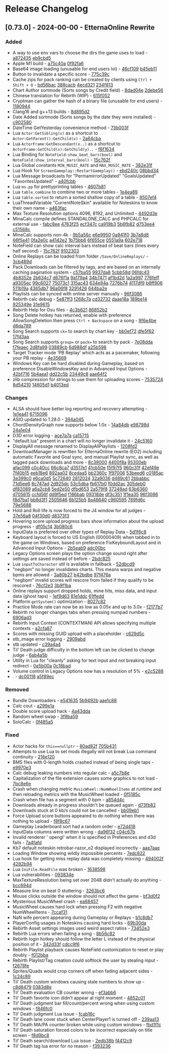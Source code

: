 # Release Changelog


## [0.73.0] - 2024-00-00 - EtternaOnline Rewrite

### Added
- A way to use env vars to choose the dirs the game uses to load - [a872435](../../../commit/a872435204a45408dcdde485e70dc860eb2d3dbe) [eb9cbd5](../../../commit/eb9cbd55ff08dc3a6332dbb26f48778d4dab6b65)
- Apple M1 build - [a75c40a](../../../commit/a75c40abdf8245c7b19776205650a23d4fc13f9f) [0f92fa6](../../../commit/0f92fa63c988ebd6fdeb2665b198463946201494)
- Base64 image loading (unusable for end users lol) - [46cf109](../../../commit/46cf109b36e51b6f6f8c2d83bdf710052426d0a0) [b45eb11](../../../commit/b45eb11092dcb524e2759cfc765e42a4c07bee13)
- Button to invalidate a specific score - [775c39c](../../../commit/775c39c82b1e69e10a9a5a49f40f0475f082df1a)
- Cache zips for pack ranking can be created by clients using `Ctrl + Shift + O` - [bd56bac](../../../commit/bd56bac5b0a8f63e631023de9ba70ac629e8889e) [388cacb](../../../commit/388cacbc0d7f0e37fb22db1a467481f2243eec25) [4ecd321](../../../commit/4ecd32133c1c7015100b10498533bb09f45011e8) [234f813](../../../commit/234f8132768e8d16b257691b4105c295759451d1)
- Chart Author sortmode (Sorts songs by Credit field) - [8dad04e](../../../commit/8dad04ea997e5f5053ad2b47a452535913e23542) [2debe56](../../../commit/2debe56d7cbd1b2e388fe00355ae9bf0244b2a26)
- Chinese translation for Rebirth (WIP) - [615f052](../../../commit/615f052fa469f3938a9560a5c51a81a86bce2f69)
- Cryptman can gather the hash of a binary file (unusable for end users) - [1180944](../../../commit/118094445c16ad0f19b07bee733ac9e03ad0e73f)
- Clang16 and g++13 builds - [8d895d2](../../../commit/8d895d270f0ae5d372c4d8c25ad44f034e7391fc)
- Date Added sortmode (Sorts songs by the date they were installed) - [c902580](../../../commit/c902580e9bb7d7a584f24da591b5f4edf08f58c6)
- DateTime GetYesterday convenience method - [73b003f](../../../commit/73b003f0b5952e84f998b69ae46ecba83b211020)
- Lua `Actor:GetSibling(x)` as a shortcut to `Actor:GetParent():GetChild(x)` - [2a64cba](../../../commit/2a64cbac1175551aa14931058b05de5bf33d8427)
- Lua `ActorFrame:GetDescendant(x..)` as a shortcut to `ActorFrame:GetChild(x):GetChild(y)..` - [f6f1634](../../../commit/f6f163402ce408cfebb7af8224775bc574b07b9a)
- Lua Binding for `NoteField:show_beat_bars(bool)` and `NoteField:show_interval_bars(bool)` - [15c762f](../../../commit/15c762f3f2cff15335e29b54196bb784e8845d5f)
- Lua Global constants `MIN_MUSIC_RATE` and `MAX_MUSIC_RATE` - [382e31f](../../../commit/382e31fc33bf0c4bfc08c7f3a0cf8f0607111497)
- Lua Hook for `ScreenGameplay::RestartGameplay()` - [ebd240c](../../../commit/ebd240c839947b3218b14735e824cdd4a8ef44e0) [08bbd34](../../../commit/08bbd34b6974a0f0ad6ef0d5dc76a7aab0a89d67)
- Lua Message broadcasts for "PermamirrorUpdated" "GoalsUpdated" "FavoritesUpdated" - [a40fcbb](../../../commit/a40fcbb1b49bc94d40286019ef6e59aa147b22ab)
- Lua `ms.pp` for prettyprinting tables - [4607b81](../../../commit/4607b81d530183470477ba479a1a61729a32cdea)
- Lua `table.combine` to combine two or more tables - [1e4ea89](../../../commit/1e4ea89d89f41d26172929f503197855f185cd1c)
- Lua `table.sorted` to return a sorted shallow copy of a table - [8507ef4](../../../commit/8507ef4cfd63b5ccb54170742cdffaeb83b3a808)
- LuaThreadVariable "CurrentNoteSkin" available for Noteskins to know their own name - [a463fac](../../../commit/a463facd17c5f5f6093fa5310430c58d18a139cd)
- Max Texture Resolution options 4096, 8192, and Unlimited - [4492d3e](../../../commit/4492d3e8d08d9116c04209e7e76342c3bc2c89bb)
- MinaCalc compile defines STANDALONE_CALC and PHPCALC for external use - [fabc8ee](../../../commit/fabc8eeefbb99ecccdd44a2c0f17c71536c01656) [4763f25](../../../commit/4763f258b3a8b869eb07986cfbc3791409e331fb) [ecf347c](../../../commit/ecf347c32023d193a81564fb5f1f2d1a5c95cd9e) [ca919b3](../../../commit/ca919b31287eb27de9e6b2e19fd8645599301059) [5b6fb82](../../../commit/5b6fb820d6ce5ab7b67ec6e44266e5521fdf10e8) [d753ee4](../../../commit/d753ee454edf4d87c3b00ca6ea46560cc4794ed7) [c51568c](../../../commit/c51568c39b14a95b9013253524e8ad1e09fbcf0b)
- MineCalc supports non-4k - [9b5a56c](../../../commit/9b5a56c9b1575fc00adac338feed7c0d2e743dfe) [e6e9950](../../../commit/e6e99509c9b56aef3eb0e42802083aa67a524269) [0a941f0](../../../commit/0a941f050278270cf4078d5caf8a0c32848f1eb6) [3b7a8d8](../../../commit/3b7a8d8066e6f44e14cb6819869277b0a06d1bb3) [66f5e41](../../../commit/66f5e41e2ec42eefc6234226ae778770d9bc9ae6) [0fa2e0c](../../../commit/0fa2e0cc8f7eada308da001a367c3735ed62caff) [a4142e2](../../../commit/a4142e21b841d2c0750c7d73b095c769b793c3a0) [1b75bb6](../../../commit/1b75bb6efbd95462221db496a21ce4d69a4a8e89) [6f655ce](../../../commit/6f655ceb759d75bf5f03ad87f08e7faf9de8e960) [0551a9a](../../../commit/0551a9ad598b1c9116e5651e22987dba9585fe19) [602e718](../../../commit/602e7184300faa67799cce991b0e96b66b2da736)
- NoteField can show calc interval bars instead of beat bars (lines every half second) - [15c762f](../../../commit/15c762f3f2cff15335e29b54196bb784e8845d5f) [9102303](../../../commit/9102303a5f8d210e22c4b41e33eed8a21b353616)
- Online Replays can be loaded from folder `/Save/OnlineReplays/` - [3cb489d](../../../commit/3cb489d577621397eb593dfc7167b226e076c537)
- Pack Downloads can be filtered by tags, and are based on an internally caching pagination system - [c57ba55](../../../commit/c57ba55d14080660f1bc1d4e66e8a5be6d5704d2) [9937da8](../../../commit/9937da8b00e90bfade019db13eeb1a95f40ae061) [5cbb58d](../../../commit/5cbb58d17c7fd7faea56457bdd7f53b980cc1f4f) [06fdc43](../../../commit/06fdc43e882fc9228a9498e6a550e680117fda78) [4b8352e](../../../commit/4b8352efa3d81304ffb3195129cda9e1093f1314) [2b634c7](../../../commit/2b634c702151f06e1ab4a585a9a148c5833ead40) [d676f1a](../../../commit/d676f1a9c4f5dc978eb06b166dcfce9a4829fea7) [9a179a4](../../../commit/9a179a497e891cd65019c6fd0a293ba942c06983) [34b7471](../../../commit/34b747111f78f647b78f97ccd252f1f054b05eaf) [af1bd2d](../../../commit/af1bd2dcc7a120e1113e5a005ef037d7915a3fac) [1a2a997](../../../commit/1a2a99707b4b24eceb344c480abfd296a81b9d0c) [776feff](../../../commit/776feff99b1ab5c63ebd4957511ab7b8463730db) [a9305ec](../../../commit/a9305ec0203c9b4eda570ad583bd380fda31d3a3) [99c6027](../../../commit/99c60271e345a609345975bcbf585d3d4f86ae09) [75073c1](../../../commit/75073c1b53ea5d3b2854294fce146ca9e5191e4c) [315ac43](../../../commit/315ac43fd04766685e6a5dd573b5c2be200d9ed1) [634e94a](../../../commit/634e94a91971ec138eba03627ca581f5b0f62e4f) [7276b74](../../../commit/7276b7468bee394c2692876994fd4c2b0b858029) [4117df9](../../../commit/4117df98f6f5a05c6268f51c817e4f89564329c8) [b8ff906](../../../commit/b8ff906fd691d24f62efdea524d8d80a0744a8c1) [511b19a](../../../commit/511b19adfa4baebc846da24cda65250f9d45444d) [4365db7](../../../commit/4365db7c82ef3baa5b38748ca9092d6df1ab47cc) [96a06f8](../../../commit/96a06f801bc5d52db9b80272de187d31f6f687b8) [3291426](../../../commit/3291426602547e427089e9fdd31b123bbddae7b7) [644ba2e](../../../commit/644ba2e422d3510efdcbee11937f8a4d7cd44700)
- Playlists can be synced with online server manually - [96f3086](../../../commit/96f308692fe8b909f0983b9ab497decea48c23ca)
- Rebirth calc debug - [5e87ff3](../../../commit/5e87ff37d6c83236f6ac72186e11401aeac5b776) [f268c7a](../../../commit/f268c7a2bc70ed443aa44cba9296c83606df7a3b) [cd32732](../../../commit/cd32732fa95f8096463c378d65166aa423c76a2c) [daae18a](../../../commit/daae18a354675aa0dcdcb6a843d7b42c4dd2403f) [189be14](../../../commit/189be14bdede241697eb5a262731f8a074188022) [925349e](../../../commit/925349e272a4e06680c8ef743dd2c7836d5ae3e5) [31e9615](../../../commit/31e961557bdc3d0035b360f9eeb8bf3e14e88248)
- Rebirth Help for Osu files - [4c3b621](../../../commit/4c3b621cb1eab673621b0859f3434c3c39ffbd39) [86852b2](../../../commit/86852b2d5722cce6f7655fb96eee4f37bf0f6382)
- Song Delete hotkey has returned, enable with preference AllowSongDeletion then press `Ctrl + Backspace` on a song - [9f6e4be](../../../commit/9f6e4bed0dd2305340333d17c3820c1aeae1e03a) [d8da789](../../../commit/d8da7893d8c6a2d5be973e03a770fc8fe90fce71)
- Song Search supports `ck=` to search by chart key - [bb0ef72](../../../commit/bb0ef729864661794cd340999d5134c7db614808) [dfe5f62](../../../commit/dfe5f626fc65f325131dca54fb2fbe4ce0747d13) [17fd3aa](../../../commit/17fd3aa3f505f105c819678cdd1a66f989f87057)
- Song Search supports `group=` or `pack=` to search by pack - [7e08dda](../../../commit/7e08dda3efc8985592e33bdc2f075d1b36fe24b3) [f7feaec](../../../commit/f7feaec9798e7f51a544240b60f52a5a51da7460) [2d8fa99](../../../commit/2d8fa9970e257f0296c843d0fbc649d371a16f27) [03889cb](../../../commit/03889cbb24ca6baf4ce646b3ed450e49c8e8cb32) [6d988df](../../../commit/6d988dfa2a66452f426900b4e2d5f7891546244f) [a25b598](../../../commit/a25b5988a0b1f608b93e562bdb25a3b374931d62)
- Target Tracker mode 'PB Replay' which acts as a pacemaker, following your PB replay - [4e35669](../../../commit/4e35669afc38177b8c6478bdd5324b331fe51285)
- Windows Key can be hard disabled during Gameplay, based on preference DisableWindowsKey and in Advanced Input Options - [42bf716](../../../commit/42bf7166855366244f3719a6515769e0b0bb0479) [5b4aea1](../../../commit/5b4aea10419f762618b73e04ad65cb13acecbb6c) [dd22c5b](../../../commit/dd22c5bcb616def0526d2af75e945f847c741577) [23449c8](../../../commit/23449c8d603ec7ba99971c5923682031df917f1b) [aae64f2](../../../commit/aae64f2c5163dc2467e54e4e2e4393b6743aaa3d)
- zlib compression for strings to use them for uploading scores - [7535724](../../../commit/7535724f3996ca987dfb544faf41a8d64c703824) [8d54210](../../../commit/8d5421009c77b614200372a5e8e9c50a36ca18f0) [14605d1](../../../commit/14605d1d02457c28f58916e1a150d3639d671d3b) [b4013ed](../../../commit/b4013ed8a014afae35d0b6d801b04a2dec589659)

### Changes
- ALSA should have better log reporting and recovery attempting - [1e1ea41](../../../commit/1e1ea41b3ddb905f0f2e38cc7ac6ad7be4ce5e9d) [6715096](../../../commit/67150966bc9d0675dc71145e0d735b1f2e0fca43)
- ASIO updated to 1.28.0 - [394a045](../../../commit/394a04592d4641c70f6e7916db28b99a4ec2fe51)
- ChordDensityGraph now supports below 1.0x - [14a84db](../../../commit/14a84db64fee6183dfb435a24f44facc3ba25668) [e98798d](../../../commit/e98798d6702d7579d273d81a511d05bea095f383) [24a1e04](../../../commit/24a1e040df7c8b4048a6dc8b9e4080884cbaf4e4)
- D3D error logging - [ace7a7a](../../../commit/ace7a7ad6976033f6e6c3ad969ef229555ae8c9f) [ca15715](../../../commit/ca1571510de0e0dbc0d338cf78f27e2f2717621a)
- "default.lua" present in a chart will no longer invalidate it - [24c5160](../../../commit/24c5160f3b496c9c8622f12af8ea2a6b16800f70)
- DisplayAll message renamed to DisplayAllPlaylists - [1208fd2](../../../commit/1208fd2e5ba448920e0ee666a600d3b67073a739)
- DownloadManager is rewritten for EtternaOnline rewrite (EO2) including automatic Favorite and Goal sync, and manual Playlist sync, as well as tagged pack downloads and more - [8c39000](../../../commit/8c390009ab67255f6a638e08cbda8e7cf7defa0b) [4400f8a](../../../commit/4400f8af28dc3af4c927564d5b4ac99c516df8bc) [95300eb](../../../commit/95300eb5b2abcaa934d847839950298be12ece00) [afac099](../../../commit/afac0998b214f029169a85bf3335c052573af7e9) [c0c40cc](../../../commit/c0c40ccaf207981fe4834c5cb83e3b4ce05ce386) [66c8ca7](../../../commit/66c8ca79e20cc3dcd7915b2dcf7eff68fa1de72f) [d3517e1](../../../commit/d3517e11782cb5216bfd66b978ca29af335e3efd) [41cb50e](../../../commit/41cb50ef586e437a5343912855aaca27a9af6b3f) [f5f97f5](../../../commit/f5f97f5d4ba728fa3265ee7c41263108293bf1e4) [960c31f](../../../commit/960c31f0189ed55c945033c57bb3a610836d3f7f) [42ef49e](../../../commit/42ef49eb23765996f740e857d70bac908bf40737) [7f40b15](../../../commit/7f40b15e5cf2d1b9599e7e69b3819dce66c837fb) [eeb18e6](../../../commit/eeb18e627a1ec842a0a814d7a0a41bfc00558aba) [892aa02](../../../commit/892aa0225dcaf03a6bae25f68774b7c566ed04e4) [8cedaa5](../../../commit/8cedaa5520a422702fa5e0d042d2d10c5268e298) [bb2360c](../../../commit/bb2360cd97d4abb20e25799f39f164779d7d54a9) [1f97006](../../../commit/1f9700606bf6c8bacad98dfb81348be8b60866d9) [53beed6](../../../commit/53beed6f41e878af007fabbfbd7407799a1e45b3) [c0185ac](../../../commit/c0185ac6805bc908598f48de5523c25a47f4581e) [3e399c0](../../../commit/3e399c0d5964dea2fa4d3663bf2d298801bbcc26) [e6ca0d5](../../../commit/e6ca0d50fc4f0509ce4b8f329ee79ee882b98a54) [5c72640](../../../commit/5c726406d007ef4a72dcea3e2019336b612b6b90) [2812024](../../../commit/2812024051314ab88fdd7a636345668bbf977cfe) [32a9036](../../../commit/32a90363fc12736080c7a1bdf949c636ec5c5dc6) [d489c61](../../../commit/d489c61b4d1e1977d7c4fc90e70beed3b93d6660) [2bbabbc](../../../commit/2bbabbcdc634d0e3cfbe89ec716509435dd9cfba) [71d5ee6](../../../commit/71d5ee698208226161e9166bf4ac99c95a39b959) [8c747ad](../../../commit/8c747ad39e48f4ad12f7045e233914707aa0702c) [2d925dc](../../../commit/2d925dcb62b4a4646cd6d514da7d412ce931c22c) [53c5dba](../../../commit/53c5dba06b22175073a8ab5342ca81caa2005745) [fb617b0](../../../commit/fb617b0a786c140a8d7291d101fa66c381aa7fb2) [f0dd2ac](../../../commit/f0dd2ac0097d29abd7d71515e3ce94357b92c7ae) [305deb0](../../../commit/305deb06414f1ef41ad11c37baed0600a57bb6e6) [df82089](../../../commit/df82089bf302291b752eea8aa1ae04fe2d32625f) [a6a2cb8](../../../commit/a6a2cb853b6f84b64729e3f8f77591a74b60a216) [5ed2e50](../../../commit/5ed2e50cf7ab389470ed6f2e046f2abdfb3951ee) [dfbd653](../../../commit/dfbd653511bf14e1a2379038eafa8c09134c32e0) [2a579f8](../../../commit/2a579f80a9378fccf3a46e3449f881757e6b976d) [37248ad](../../../commit/37248adf0084e8e6402e759462636fb3968c7072) [63b6360](../../../commit/63b6360e83b897b924b1f241b154339a7c858c70) [d705615](../../../commit/d705615dd49467a577dd886f304aa35b1a6b980f) [ccfd56f](../../../commit/ccfd56f6624c6f4c35c9bb200efa02dc4afdf998) [dd9f5ed](../../../commit/dd9f5ed4f98aab23b1d9ccf7cd20ad23d6bf81f4) [f186bab](../../../commit/f186babc6e224ae08f8d469dfe4d054ef9a7995e) [09318de](../../../commit/09318dedb2c1e5ab8945710a822ae25815530143) [df3c351](../../../commit/df3c351ddef6070dd1e7d54fdcc31c92edf1f72c) [1f1ea35](../../../commit/1f1ea35c3648c8601a5c7028be150dab9d387a11) [96f3086](../../../commit/96f308692fe8b909f0983b9ab497decea48c23ca) [f8d7ba1](../../../commit/f8d7ba1020ae7213e09ceb08c5579e910b9b2cf2) [bb8d3f1](../../../commit/bb8d3f18025c547d3e17d327861532433d14b6e5) [2505646](../../../commit/2505646ff5d61a867cf394fbaca8bc63668f86a8) [6b125b5](../../../commit/6b125b5e1f377ea0644016d0c9bad292be94b061) [8a46640](../../../commit/8a46640335755a57b7608de25c00ff86f4dcf5cc) [c960595](../../../commit/c9605952aa1aa282df53b2a9ef4f8da5f9c9c6d6) [769fd6c](../../../commit/769fd6c9e819c0ae615ec00d49641833109e173b) [79e5688](../../../commit/79e56883d71532249a2d5ed629ecde486b267571)
- Hold and Roll life is now forced to the J4 window for all judges - [37e56a8](../../../commit/37e56a80e8d4a2a9a87a5b8ee7c6b7c485549490) [04f30d0](../../../commit/04f30d0ff209c24d78637e3e588537f2f89585a2) [d8373f3](../../../commit/d8373f34a8cb057100bc55a2ac4c4025efc41183)
- Hovering score upload progress bars show information about the upload progress - [df05c14](../../../commit/df05c14fe9ce2b09e8cd5c3c759bc3a792ad4c3e) [3b080c6](../../../commit/3b080c6086a67d74390a4b9c121950e4c94086c6)
- InputData is preferred over other types of Replay Data - [5d1f6c8](../../../commit/5d1f6c86ba05d1194482b53e59452ba2d999954c)
- Keyboard layout is forced to US English (00000409) when tabbed in to the game on Windows, based on preference FixKeyboundLayout and in Advanced Input Options - [2b5eab9](../../../commit/2b5eab976476e026c61999ac3f7e7ce59ac41362) [adc00bc](../../../commit/adc00bcace9b7728c5849210605dbf930443c432)
- Legacy Options screen plays the option change sound right after settings are saved instead of before - [2bdc825](../../../commit/2bdc825fccce576153be01a2ecdcca12aafbedfd)
- Lua `inputToCharacter` util is available in fallback - [52dbcd9](../../../commit/52dbcd9a8b8cff7b7c62f12ca949528000690bf8)
- "negbpm" no longer invalidates charts. This means warps and negative bpms are allowed - [3a80b27](../../../commit/3a80b27300764c1cf39c8ceb2bd538d1d7218833) [b42bdbe](../../../commit/b42bdbe83a107c2c937457bb0e6f4bd84b784165) [97f476a](../../../commit/97f476ae41999d55ff769c6034a93ce6cbe4b5f4)
- "negbpm" invalid scores will rescore from failed if they qualify to be rescored - [76cf2e3](../../../commit/76cf2e379d5cebf81bef9f7833e62fc5ab0a708f) [3b9f1ba](../../../commit/3b9f1babff34bfa172f5ea92575c0b610b777ed8)
- Online replays support dropped holds, mine hits, miss data, and input data (ghost taps) - [1ef9d63](../../../commit/1ef9d6393e948d9a5c00b8de85863184c687c9c3) [81e1ddc](../../../commit/81e1ddc9eed2558e30815f07a9302933c7d1de3e) [61ffedd](../../../commit/61ffedd2f8297c8694e74498ff3bd6ca353a6877)
- Platform `getSystem()` optimization - [8027c82](../../../commit/8027c829b08a35c82b2fd92231ad9edb4616657c)
- Practice Mode rate can now be as low as 0.05x and up to 3.0x - [f2177b7](../../../commit/f2177b7c914061242473447de9b7b0d773b1069e)
- Rebirth no longer changes tabs when pressing numpad numbers - [6906ad3](../../../commit/6906ad3b679ebe8b3d9f7d5b3c6aab994fe1a28d)
- Rebirth Input Context (CONTEXTMAN) API allows specifying multiple contexts - [a2cfa87](../../../commit/a2cfa8759d5677d6753b9e22b3fd8b466976022f)
- Scores with missing GUID upload with a placeholder - [c629d5c](../../../commit/c629d5c23826073c60abc4bd22075720e0fef5db)
- stb_image error logging - [2909abd](../../../commit/2909abd5722058f272afb28768514834fa4aee54)
- stb updated - [c39a4a4](../../../commit/c39a4a45de1b67c143a0db7fd183b37252f695a8)
- Til' Death judge difficulty in the bottom left can be clicked to change judge - [6ab4a5b](../../../commit/6ab4a5ba1fa8890048abdb5426fe0d8a47613cdd)
- Utility in Lua for "cleanly" asking for text input and not breaking input redirect - [0e5b00a](../../../commit/0e5b00a04395f64bfd54b607cbf9917a342395a0) [0c18bad](../../../commit/0c18baddaaf6711beba5367c1a5186e1b25eed36)
- Volume control in Legacy Options now has a resolution of 5% - [e2c5288](../../../commit/e2c5288a7f1a4792e109e683800447b57b604e13)
- . - [dc00118](../../../commit/dc00118fe827e134dd79f9b57d1e22c30fe6a1e8) [a5f89ec](../../../commit/a5f89ec16c0a0c92cd04677f11c857b6b8949c97)

### Removed
- Bundle Downloaders - [e541635](../../../commit/e5416356202c90fd19d36a9ceea0d596ea176be4) [5b9492b](../../../commit/5b9492b7d184f89253bd798b219bd0b30c1a8317) [aae1c88](../../../commit/aae1c8867d616522098af9b5717744ba48b56881)
- Calc cout - [a299e1a](../../../commit/a299e1ad6a36b0476477e07362801e0303b1c130)
- Double score upload hack - [4a43dda](../../../commit/4a43dda01641f39f4c2ac45ef86098409d8826ea)
- Random wheel swap - [3f9ba59](../../../commit/3f9ba599f2787abac82c38a849c2f00861b14ea4)
- SoloCalc - [0f485a5](../../../commit/0f485a50479ba1036498e0b40459dca2fd4a475a)

### Fixed
- Actor hacks for `this==nullptr` - [80ad82f](../../../commit/80ad82f5e9f420d2ed296baeeaf4a8832b16d2a6) [705b431](../../../commit/705b431be139a9ed5eb23a512cb1d2a68f2b8025)
- Attempts to use Lua to set mods illegally will not break Lua command continuity - [216e120](../../../commit/216e1208f77fb1d8ff67c29258a9362c2ce92ff6)
- BMS files with 0-length holds crashed instead of being single taps - [e9970e3](../../../commit/e9970e3d6e60afa72d17170b7ee23bcdc1d22284)
- Calc debug leaking numbers into regular calc - [a5c7b8e](../../../commit/a5c7b8e943cdeb91e8d109f22bb65ee1128a64b2)
- Capitalization of the file extension causes some graphics to not load - [7bc8e6e](../../../commit/7bc8e6e30963845b2fd736b5cb1666df84be592a)
- Crash when changing metric `MusicWheel::NumWheelItems` at runtime and then reloading metrics with the MusicWheel loaded - [0f5185c](../../../commit/0f5185c844d6f08976d5abfc2b56cd056bee197e)
- Crash when file has a segment with 0 bpm - [a854d4c](../../../commit/a854d4c35f707ce6a57b8ffcfb1a833ecd244ad0)
- Downloads already in progress shouldn't be queued again - [d73fb82](../../../commit/d73fb8222083711446762c5fcc4a149633ae77e9)
- Downloads stuck at 0 kb/s could not be cancelled - [bb09eb1](../../../commit/bb09eb1010a68bf9112e343a88388e3e4a9be257)
- Force Upload score buttons appeared to do nothing when there was nothing to upload - [f8f8c67](../../../commit/f8f8c67b1204332f1de3d298659a528eb88271a3)
- Gameplay Leaderboard sort had a random order - [e72d418](../../../commit/e72d41867dac3c256a8036b965bf846bf27979e3)
- InputData columns were written wrong - [da96f32](../../../commit/da96f3229c40f4328961b31d9c3de81bb64156d4) [c04c67b](../../../commit/c04c67bea08805882d84aeb99221884837a0a61b)
- Invalid renderer ' opengl' when it is specified in Preferences and d3d fails - [7a4fafd](../../../commit/7a4fafd9793b88bde719cf742fbad97d2ed84f5e)
- Kb7 default noteskin retrobar-razor_o2 displayed incorrectly - [aae7aae](../../../commit/aae7aae8c9fa866233d3e7f1b71b76d921c8f88f)
- Loading Window showing wildly impossible percents - [7edc822](../../../commit/7edc822f71b6bd667c29a93f5fa41774047ce4cf)
- Lua hook for getting miss replay data was completely missing - [494002f](../../../commit/494002fd24673695475839f8f0cf48ddd36bb8f8) [4282b94](../../../commit/4282b946144b01311af44c34ec9a0ea20f048e82)
- Lua `IniFile.ReadFile` was broken - [1638598](../../../commit/16385982ae47586757d76aff6ca93107f2a03642)
- Lua vulnerabilities - [093834e](../../../commit/093834e5e53b9086cdca0c7f196d033c6449ef20)
- MaxTextureResolution being set over 2048 didn't actually do anything - [bcc694d](../../../commit/bcc694db8e25434dd25dafb5eadc41bf450e038d)
- Measure line on beat 0 stuttering - [3263bc6](../../../commit/3263bc63c10bfb07e76fe3f221a440fff03f7c8f)
- Mouse clicks outside the window should not affect the game - [bf3d0f2](../../../commit/bf3d0f2342a84936d8e6b257270b61aadd0222ed)
- Mysterious MusicWheel crash - [ea68457](../../../commit/ea68457d934b033b5042885b75f2a5ac814da241)
- MusicWheel causes hard lock when pressing F2 with negative NumWheelItems - [7ccaf31](../../../commit/7ccaf31ada33d25f93d56961d91158c797264b6d)
- NaN wife percent appearing during Gameplay or Replays - [b1c8db7](../../../commit/b1c8db779d27ef8e35432d65b7cf9f19b243abb5)
- PlayerConfig usages in Noteskins causing hard locks - [69b30da](../../../commit/69b30daa56e27712854fc1b2c3b08bb52575495c)
- Rebirth Asset settings images used weird aspect ratios - [73452e3](../../../commit/73452e325f4dd0d7198c8b7d0c93f7da26f51491)
- Rebirth Lua errors when failing a song - [8b56c82](../../../commit/8b56c82b77742786a3976ba540ec535e538d7def)
- Rebirth login hotkey should follow the letter L instead of the physical position of it - [342d33f](../../../commit/342d33fd2301f95175e3d74b43925b682f5fa177) [cdcc9f6](../../../commit/cdcc9f6e6e86ce363c4a5671f6a841f8e4e1a4dd)
- Rebirth Playlist playback causes NoteField customization to reset or play doubly - [f012bba](../../../commit/f012bbadd44dd01339d1ac2d8a2f28c26c69842c)
- Rebirth Playlist/Tag creation could softlock the user by stealing input - [f2678fe](../../../commit/f2678fe1992ab83a3dd6c38395acfc57793cc9d4)
- Sprites/Quads would crop corners off when fading adjacent sides - [1c24c89](../../../commit/1c24c89f3a3c55a7b46acb6dc3dec7156aaefa12) 
- Til' Death custom windows causing stale numbers to show up - [c8d8479](../../../commit/c8d84797ae0bc88c139b0d8493a19f19a4529bf8) [0383d8e](../../../commit/0383d8eb5989402162cbdf41b88aae36d2b078fa)
- Til' Death evaluation CB counter wrong - [ef3abb6](../../../commit/ef3abb618d18f567504d29de77f2d0bc4086ec62)
- Til' Death favorite icon didn't appear at right moment - [4852c01](../../../commit/4852c01a0f9cf245aec0d8fccf5523361967be8a)
- Til' Death judgment bar fill/count/percent wrong when using custom windows - [f846fc0](../../../commit/f846fc05ea343fbaa380ace932236e16f9f8a5cb)
- Til' Death judgment Lua issue - [fcab16c](../../../commit/fcab16c696984e68d5e5feec97024875285a3457)
- Til' Death lane cover stuck when CenterPlayer1 is turned off - [239aa13](../../../commit/239aa135a9d155fd50622fd9061fa435029cacb7)
- Til' Death MA/PA counter broken while using custom windows - [fbd1f1c](../../../commit/fbd1f1c9634a93f6e29e60c6e344681dcf8484ca)
- Til' Death saturation forced colors to be incorrect especially on title screen - [f8d9bc8](../../../commit/f8d9bc88359d7d02fa7fae3905ed454ce93045e4)
- Til' Death search/download Lua issue - [2edb38b](../../../commit/2edb38bffe650cfa676fc0c2ef273bfa4d633de9) [f4412c9](../../../commit/f4412c9ba6d734980905693a0e00f5726fcb609a)
- Til' Death tag lua error for no reason - [f393236](../../../commit/f3932361ab1361431e6a9aeee2dc8df88a993327)